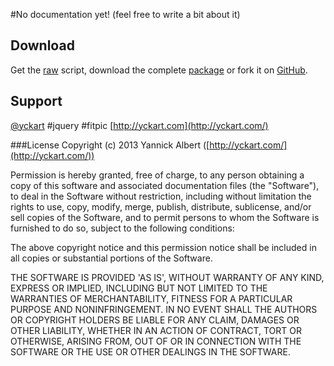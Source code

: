 #No documentation yet!
(feel free to write a bit about it)

## Download
 Get the [raw](https://raw.github.com/yckart/jquery.fitpic.js/master/jquery.fitpic.js) script, download the complete [package](https://github.com/yckart/jquery.fitpic.js/zipball/master) or fork it on [GitHub](https://github.com/yckart/jquery.fitpic.js/).

## Support

 [@yckart](http://twitter.com/yckart) #jquery #fitpic
 [http://yckart.com](http://yckart.com/)


###License
Copyright (c) 2013 Yannick Albert ([http://yckart.com/](http://yckart.com/))

Permission is hereby granted, free of charge, to any person obtaining a copy of this software and associated documentation files (the "Software"), to deal in the Software without restriction, including without limitation the rights to use, copy, modify, merge, publish, distribute, sublicense, and/or sell copies of the Software, and to permit persons to whom the Software is furnished to do so, subject to the following conditions:

The above copyright notice and this permission notice shall be included in all copies or substantial portions of the Software.

THE SOFTWARE IS PROVIDED 'AS IS', WITHOUT WARRANTY OF ANY KIND, EXPRESS OR IMPLIED, INCLUDING BUT NOT LIMITED TO THE WARRANTIES OF MERCHANTABILITY, FITNESS FOR A PARTICULAR PURPOSE AND NONINFRINGEMENT. IN NO EVENT SHALL THE AUTHORS OR COPYRIGHT HOLDERS BE LIABLE FOR ANY CLAIM, DAMAGES OR OTHER LIABILITY, WHETHER IN AN ACTION OF CONTRACT, TORT OR OTHERWISE, ARISING FROM, OUT OF OR IN CONNECTION WITH THE SOFTWARE OR THE USE OR OTHER DEALINGS IN THE SOFTWARE.